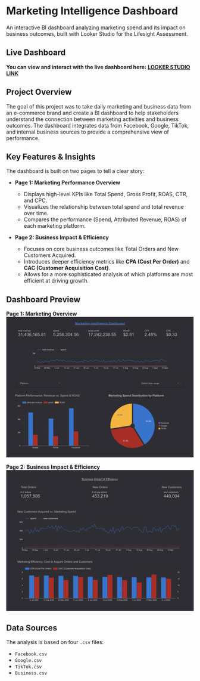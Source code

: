 # Marketing Intelligence Dashboard

An interactive BI dashboard analyzing marketing spend and its impact on business outcomes, built with Looker Studio for the Lifesight Assessment.

## Live Dashboard

**You can view and interact with the live dashboard here:** [**LOOKER STUDIO LINK**](https://lookerstudio.google.com/reporting/ab82a2b2-564f-4633-a5fc-013bc1e5556d)

## Project Overview

The goal of this project was to take daily marketing and business data from an e-commerce brand and create a BI dashboard to help stakeholders understand the connection between marketing activities and business outcomes. The dashboard integrates data from Facebook, Google, TikTok, and internal business sources to provide a comprehensive view of performance.

## Key Features & Insights

The dashboard is built on two pages to tell a clear story:

* **Page 1: Marketing Performance Overview**
    * Displays high-level KPIs like Total Spend, Gross Profit, ROAS, CTR, and CPC.
    * Visualizes the relationship between total spend and total revenue over time.
    * Compares the performance (Spend, Attributed Revenue, ROAS) of each marketing platform.

* **Page 2: Business Impact & Efficiency**
    * Focuses on core business outcomes like Total Orders and New Customers Acquired.
    * Introduces deeper efficiency metrics like **CPA (Cost Per Order)** and **CAC (Customer Acquisition Cost)**.
    * Allows for a more sophisticated analysis of which platforms are most efficient at driving growth.

## Dashboard Preview

**Page 1: Marketing Overview**
![Dashboard Page 1](page1.png)

**Page 2: Business Impact & Efficiency**
![Dashboard Page 2](page2.png)


## Data Sources

The analysis is based on four `.csv` files:
* `Facebook.csv`
* `Google.csv`
* `TikTok.csv`
* `Business.csv`
